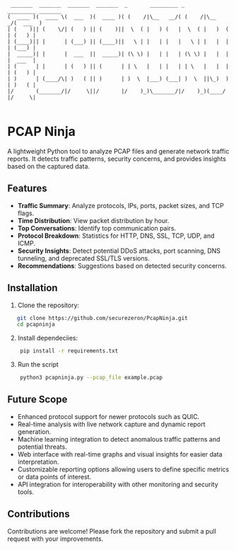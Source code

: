 ```
 _______  _______  _______  _______  _       _________ _       _________ _______ 
(  ____ )(  ____ \(  ___  )(  ____ )( (    /|\__   __/( (    /|\__    _/(  ___  )
| (    )|| (    \/| (   ) || (    )||  \  ( |   ) (   |  \  ( |   )  (  | (   ) |
| (____)|| |      | (___) || (____)||   \ | |   | |   |   \ | |   |  |  | (___) |
|  _____)| |      |  ___  ||  _____)| (\ \) |   | |   | (\ \) |   |  |  |  ___  |
| (      | |      | (   ) || (      | | \   |   | |   | | \   |   |  |  | (   ) |
| )      | (____/\| )   ( || )      | )  \  |___) (___| )  \  ||\_)  )  | )   ( |
|/       (_______/|/     \||/       |/    )_)\_______/|/    )_)(____/   |/     \|
                                                                                 
```
                                                                                 


# PCAP Ninja

A lightweight Python tool to analyze PCAP files and generate network traffic reports. It detects traffic patterns, security concerns, and provides insights based on the captured data.

## Features

- **Traffic Summary**: Analyze protocols, IPs, ports, packet sizes, and TCP flags.
- **Time Distribution**: View packet distribution by hour.
- **Top Conversations**: Identify top communication pairs.
- **Protocol Breakdown**: Statistics for HTTP, DNS, SSL, TCP, UDP, and ICMP.
- **Security Insights**: Detect potential DDoS attacks, port scanning, DNS tunneling, and deprecated SSL/TLS versions.
- **Recommendations**: Suggestions based on detected security concerns.

## Installation  
1. Clone the repository:

```bash
   git clone https://github.com/securezeron/PcapNinja.git
   cd pcapninja
```

2. Install dependeciies:
```bash
    pip install -r requirements.txt
```

3. Run the script
```bash
    python3 pcapninja.py --pcap_file example.pcap
```

## Future Scope
- Enhanced protocol support for newer protocols such as QUIC.
- Real-time analysis with live network capture and dynamic report generation.
- Machine learning integration to detect anomalous traffic patterns and potential threats.
- Web interface with real-time graphs and visual insights for easier data interpretation.
- Customizable reporting options allowing users to define specific metrics or data points of interest.
- API integration for interoperability with other monitoring and security tools.

## Contributions
Contributions are welcome! Please fork the repository and submit a pull request with your improvements.